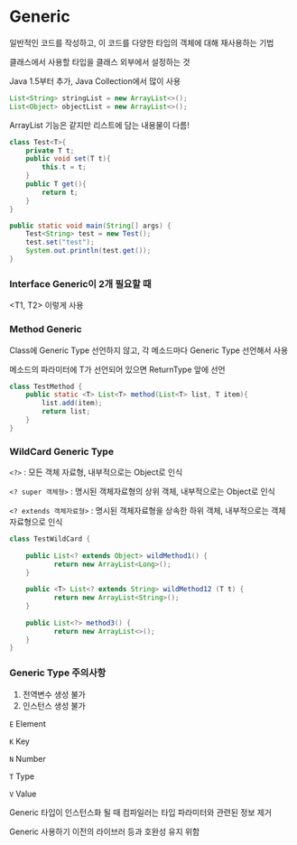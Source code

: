 # Generic

일반적인 코드를 작성하고, 이 코드를 다양한 타입의 객체에 대해 재사용하는 기법

클래스에서 사용할 타입을 클래스 외부에서 설정하는 것

Java 1.5부터 추가, Java Collection에서 많이 사용

```java
List<String> stringList = new ArrayList<>();
List<Object> objectList = new ArrayList<>();
```

ArrayList 기능은 같지만 리스트에 담는 내용물이 다름!

```java
class Test<T>{
	private T t;
	public void set(T t){
		this.t = t;
	}
	public T get(){
		return t;
	}
}
```

```java
public static void main(String[] args) {
	Test<String> test = new Test();
	test.set("test");
	System.out.println(test.get());
}
```

### Interface Generic이 2개 필요할 때

<T1, T2> 이렇게 사용

### Method Generic

Class에 Generic Type 선언하지 않고, 각 메소드마다 Generic Type 선언해서 사용

메소드의 파라미터에 T가 선언되어 있으면 ReturnType 앞에 <T> 선언

```java
class TestMethod {
	public static <T> List<T> method(List<T> list, T item){
		list.add(item);
		return list;
	}
}
```

### WildCard Generic Type

`<?>` : 모든 객체 자료형, 내부적으로는 Object로 인식

`<? super 객체형>` : 명시된 객체자료형의 상위 객체, 내부적으로는 Object로 인식

`<? extends 객체자료형>` : 명시된 객체자료형을 상속한 하위 객체, 내부적으로는 객체 자료형으로 인식

```java
class TestWildCard {
      
    public List<? extends Object> wildMethod1() {
           return new ArrayList<Long>();
    }
 
    public <T> List<? extends String> wildMethod12 (T t) {
           return new ArrayList<String>();
    }
 
    public List<?> method3() {
           return new ArrayList<>();
    }
}
```

### Generic Type 주의사항

1. 전역변수 생성 불가
2. 인스턴스 생성 불가

`E` Element

`K` Key

`N` Number

`T` Type

`V` Value

Generic 타입이 인스턴스화 될 때 컴파일러는 타입 파라미터와 관련된 정보 제거

Generic 사용하기 이전의 라이브러 등과 호완성 유지 위함
